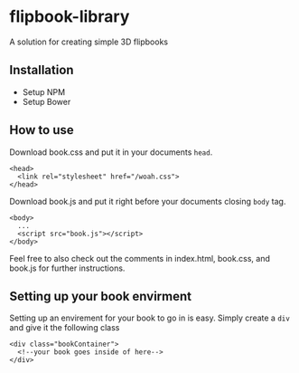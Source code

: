 # flipbook-library
A solution for creating simple 3D flipbooks

## Installation
- Setup NPM
- Setup Bower

## How to use
Download book.css and put it in your documents ```head```.
```
<head>
  <link rel="stylesheet" href="/woah.css">
</head>
```

Download book.js and put it right before your documents closing ```body``` tag.
```
<body>
  ...
  <script src="book.js"></script>
</body>
```
Feel free to also check out the comments in index.html, book.css, and book.js for further instructions.
## Setting up your book envirment 
Setting up an envirement for your book to go in is easy. Simply create a ```div``` and give it the following class

```
<div class="bookContainer">
  <!--your book goes inside of here-->
</div>
```
